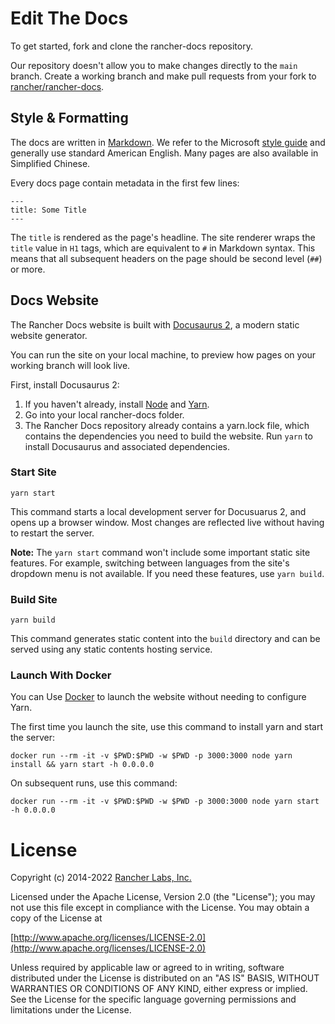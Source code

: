 # Edit The Docs

To get started, fork and clone the rancher-docs repository.

Our repository doesn't allow you to make changes directly to the `main` branch. Create a working branch and make pull requests from your fork to [rancher/rancher-docs](https://github.com/rancher/rancher-docs). 

## Style & Formatting

The docs are written in [Markdown](https://www.markdownguide.org/getting-started/). We refer to the Microsoft [style guide](https://learn.microsoft.com/en-us/style-guide/welcome/) and generally use standard American English. Many pages are also available in Simplified Chinese.

Every docs page contain metadata in the first few lines:

```
---
title: Some Title
---
```

The `title` is rendered as the page's headline. The site renderer wraps the `title` value in `H1` tags, which are equivalent to `#` in Markdown syntax. This means that all subsequent headers on the page should be second level (`##`) or more.

## Docs Website

The Rancher Docs website is built with [Docusaurus 2](https://docusaurus.io/), a modern static website generator.

You can run the site on your local machine, to preview how pages on your working branch will look live.

First, install Docusaurus 2:

1. If you haven't already, install [Node](https://nodejs.org/en/download/) and [Yarn](https://yarnpkg.com/getting-started/install).
1. Go into your local rancher-docs folder.
1. The Rancher Docs repository already contains a yarn.lock file, which contains the dependencies you need to build the website. Run `yarn` to install Docusaurus and associated dependencies.

### Start Site

```
yarn start
```

This command starts a local development server for Docusuarus 2, and opens up a browser window. Most changes are reflected live without having to restart the server.

**Note:** The `yarn start` command won't include some important static site features. For example, switching between languages from the site's dropdown menu is not available. If you need these features, use `yarn build`.

### Build Site

```
yarn build
```

This command generates static content into the `build` directory and can be served using any static contents hosting service.

### Launch With Docker

You can Use [Docker](https://www.docker.com/) to launch the website without needing to configure Yarn.

The first time you launch the site, use this command to install yarn and start the server:

```
docker run --rm -it -v $PWD:$PWD -w $PWD -p 3000:3000 node yarn install && yarn start -h 0.0.0.0
```

On subsequent runs, use this command:

```
docker run --rm -it -v $PWD:$PWD -w $PWD -p 3000:3000 node yarn start -h 0.0.0.0
```

License
=======
Copyright (c) 2014-2022 [Rancher Labs, Inc.](https://rancher.com)

Licensed under the Apache License, Version 2.0 (the "License");
you may not use this file except in compliance with the License.
You may obtain a copy of the License at

[http://www.apache.org/licenses/LICENSE-2.0](http://www.apache.org/licenses/LICENSE-2.0)

Unless required by applicable law or agreed to in writing, software
distributed under the License is distributed on an "AS IS" BASIS,
WITHOUT WARRANTIES OR CONDITIONS OF ANY KIND, either express or implied.
See the License for the specific language governing permissions and
limitations under the License.

